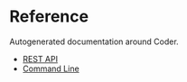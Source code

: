 # Reference

Autogenerated documentation around Coder.

- [REST API](./api)
- [Command Line](./cli)

